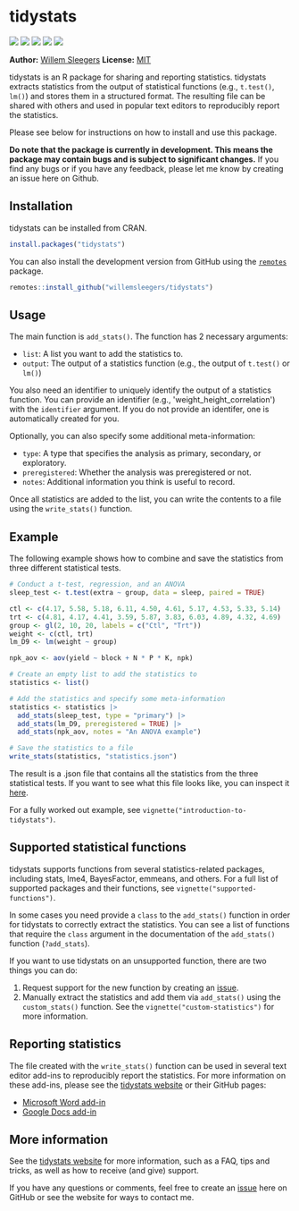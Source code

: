
<!-- README.md is generated from README.Rmd. Please edit that file -->

# tidystats

<!-- badges: start -->


[![](https://www.r-pkg.org/badges/version/tidystats?color=green)](https://cran.r-project.org/package=tidystats) [![](http://cranlogs.r-pkg.org/badges/grand-total/tidystats?color=green)](https://cran.r-project.org/package=tidystats) [![](http://cranlogs.r-pkg.org/badges/last-month/tidystats?color=green)](https://cran.r-project.org/package=tidystats) [![](http://cranlogs.r-pkg.org/badges/last-week/tidystats?color=green)](https://cran.r-project.org/package=tidystats) [![](https://img.shields.io/badge/doi-10.5281/zenodo.4041859-blue.svg)](https://doi.org/10.5281/zenodo.4041859)
<!-- badges: end -->

**Author:** [Willem Sleegers](https://www.willemsleegers.com/)
**License:** [MIT](https://opensource.org/licenses/MIT)

tidystats is an R package for sharing and reporting statistics. tidystats 
extracts statistics from the output of statistical functions 
(e.g., `t.test()`, `lm()`) and stores them in a structured format. The resulting
file can be shared with others and used in popular text editors to reproducibly 
report the statistics.

Please see below for instructions on how to install and use this package. 

**Do note that the package is currently in development. This means the package 
may contain bugs and is subject to significant changes.** If you find any bugs 
or if you have any feedback, please let me know by creating an issue here on 
Github.

## Installation

tidystats can be installed from CRAN.


```r
install.packages("tidystats")
```

You can also install the development version from GitHub using the 
[`remotes`](https://github.com/r-lib/remotes) package.


```r
remotes::install_github("willemsleegers/tidystats")
```

## Usage

The main function is `add_stats()`. The function has 2 necessary arguments:

- `list`: A list you want to add the statistics to. 
- `output`: The output of a statistics function (e.g., the output of `t.test()` 
  or `lm()`)

You also need an identifier to uniquely identify the output of a statistics
function. You can provide an identifier (e.g., 'weight_height_correlation') with
the `identifier` argument. If you do not provide an identifer, one is 
automatically created for you.

Optionally, you can also specify some additional meta-information:

- `type`: A type that specifies the analysis as primary, secondary, or 
  exploratory.
- `preregistered`: Whether the analysis was preregistered or not.
- `notes`: Additional information you think is useful to record.

Once all statistics are added to the list, you can write the contents to a 
file using the `write_stats()` function.

## Example

The following example shows how to combine and save the statistics from three
different statistical tests.


```r
# Conduct a t-test, regression, and an ANOVA
sleep_test <- t.test(extra ~ group, data = sleep, paired = TRUE)

ctl <- c(4.17, 5.58, 5.18, 6.11, 4.50, 4.61, 5.17, 4.53, 5.33, 5.14)
trt <- c(4.81, 4.17, 4.41, 3.59, 5.87, 3.83, 6.03, 4.89, 4.32, 4.69)
group <- gl(2, 10, 20, labels = c("Ctl", "Trt"))
weight <- c(ctl, trt)
lm_D9 <- lm(weight ~ group)

npk_aov <- aov(yield ~ block + N * P * K, npk)

# Create an empty list to add the statistics to
statistics <- list()

# Add the statistics and specify some meta-information
statistics <- statistics |>
  add_stats(sleep_test, type = "primary") |>
  add_stats(lm_D9, preregistered = TRUE) |>
  add_stats(npk_aov, notes = "An ANOVA example")

# Save the statistics to a file
write_stats(statistics, "statistics.json")
```

The result is a .json file that contains all the statistics from the three 
statistical tests. If you want to see what this file looks like, you can inspect
it [here](https://github.com/WillemSleegers/tidystats/blob/master/tests/data/main.json).

For a fully worked out example, see `vignette("introduction-to-tidystats")`.

## Supported statistical functions

tidystats supports functions from several statistics-related packages, 
including stats, lme4, BayesFactor, emmeans, and others. For a full list of 
supported packages and their functions, see `vignette("supported-functions")`. 

In some cases you need provide a `class` to the `add_stats()` 
function in order for tidystats to correctly extract the statistics. You can 
see a list of functions that require the `class` argument in the documentation
of the `add_stats()` function (`?add_stats`).

If you want to use tidystats on an unsupported function, there are two things
you can do:

1. Request support for the new function by creating an 
   [issue](https://github.com/WillemSleegers/tidystats/issues).
2. Manually extract the statistics and add them via `add_stats()` using the 
   `custom_stats()` function. See the `vignette("custom-statistics")`
   for more information.

## Reporting statistics

The file created with the `write_stats()` function can be used in several text
editor add-ins to reproducibly report the statistics. For more information on 
these add-ins, please see the [tidystats website](https://www.tidystats.io) or 
their GitHub pages:

- [Microsoft Word add-in](https://github.com/WillemSleegers/tidystats-Word-add-in)
- [Google Docs add-in](https://github.com/WillemSleegers/tidystats-Google-Docs-add-in)

## More information

See the [tidystats website](https://www.tidystats.io) for more information, 
such as a FAQ, tips and tricks, as well as how to receive (and give) support. 

If you have any questions or comments, feel free to create an 
[issue](https://github.com/WillemSleegers/tidystats/issues) here on GitHub or 
see the website for ways to contact me.
